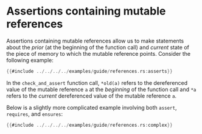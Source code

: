 # Assertions containing mutable references

Assertions containing mutable references allow us to make statements about the *prior* (at the beginning of the function call) and *current* state of the piece of memory to which the mutable reference points. Consider the following example: 

```rust
{{#include ../../../../examples/guide/references.rs:asserts}}
```

In the `check_and_assert` function call, `*old(a)` refers to the dereferenced value of the mutable reference `a` at the *beginning* of the function call and `*a` refers to the *current* dereferenced value of the mutable reference `a`.

Below is a slightly more complicated example involving both `assert`, `requires`, and `ensures`:

```rust
{{#include ../../../../examples/guide/references.rs:complex}}
```
